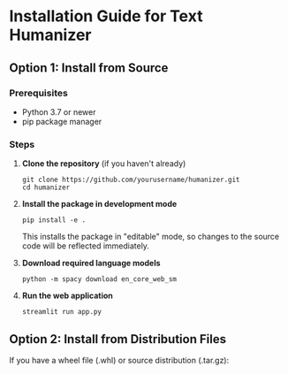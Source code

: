 # Installation Guide for Text Humanizer

## Option 1: Install from Source

### Prerequisites
- Python 3.7 or newer
- pip package manager

### Steps

1. **Clone the repository** (if you haven't already)
   ```
   git clone https://github.com/yourusername/humanizer.git
   cd humanizer
   ```

2. **Install the package in development mode**
   ```
   pip install -e .
   ```
   
   This installs the package in "editable" mode, so changes to the source code will be reflected immediately.

3. **Download required language models**
   ```
   python -m spacy download en_core_web_sm
   ```

4. **Run the web application**
   ```
   streamlit run app.py
   ```

## Option 2: Install from Distribution Files

If you have a wheel file (.whl) or source distribution (.tar.gz):

